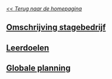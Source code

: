 [*<< Terug naar de homepagina*](../)

## [Omschrijving stagebedrijf](omschrijving_stagebedrijf)

## [Leerdoelen](leerdoelen)

## [Globale planning](globale_planning)